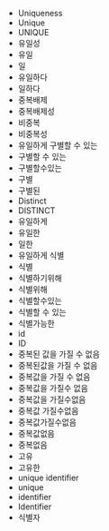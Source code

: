 - Uniqueness
- Unique
- UNIQUE
- 유일성
- 유일
- 일
- 유일하다
- 일하다
- 중복배제
- 중복배제성
- 비중복
- 비중복성
- 유일하게 구별할 수 있는
- 구별할 수 있는
- 구별할수있는
- 구별
- 구별된
- Distinct
- DISTINCT
- 유일하게
- 유일한
- 일한
- 유일하게 식별
- 식별
- 식별하기위해
- 식별위해
- 식별할수있는
- 식별할 수 있는
- 식별가능한
- id
- ID
- 중복된 값을 가질 수 없음
- 중복된값을 가질 수 없음
- 중복값을 가질 수 없음
- 중복값을 가질수 없음
- 중복값을 가질수없음
- 중복값 가질수없음
- 중복값가질수없음
- 중복값없음
- 중복없음
- 고유
- 고유한
- unique identifier
- unique
- identifier
- Identifier
- 식별자